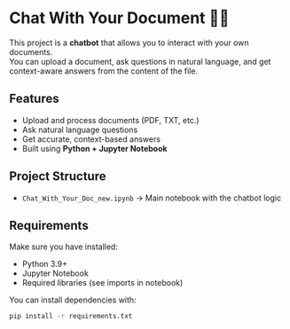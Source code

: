 # Chat With Your Document 📄💬

This project is a **chatbot** that allows you to interact with your own documents.  
You can upload a document, ask questions in natural language, and get context-aware answers from the content of the file.

##  Features
- Upload and process documents (PDF, TXT, etc.)
- Ask natural language questions
- Get accurate, context-based answers
- Built using **Python + Jupyter Notebook**

##  Project Structure
- `Chat_With_Your_Doc_new.ipynb` → Main notebook with the chatbot logic

##  Requirements
Make sure you have installed:
- Python 3.9+
- Jupyter Notebook
- Required libraries (see imports in notebook)

You can install dependencies with:
```bash
pip install -r requirements.txt

